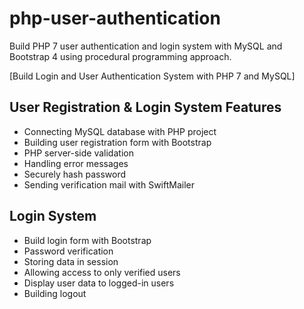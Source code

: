 # php-user-authentication

Build PHP 7 user authentication and login system with MySQL and Bootstrap 4 using procedural programming approach.

[Build Login and User Authentication System with PHP 7 and MySQL]

## User Registration & Login System Features
* Connecting MySQL database with PHP project
* Building user registration form with Bootstrap
* PHP server-side validation
* Handling error messages
* Securely hash password
* Sending verification mail with SwiftMailer

## Login System
* Build login form with Bootstrap
* Password verification
* Storing data in session
* Allowing access to only verified users
* Display user data to logged-in users
* Building logout
